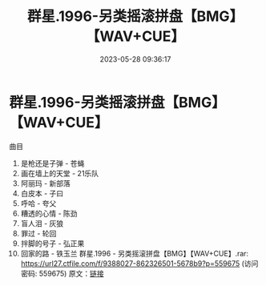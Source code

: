 ﻿---
title: 群星.1996-另类摇滚拼盘【BMG】【WAV+CUE】
date: 2023-05-28 09:36:17
categories: WAV车载音乐、镜像
tags: 华语中文
---
# 群星.1996-另类摇滚拼盘【BMG】【WAV+CUE】

曲目
1. 是枪还是子弹 - 苍蝇
2. 画在墙上的天堂 - 21乐队
3. 阿丽玛 - 新部落
4. 白皮本 - 子曰
5. 呼哈 - 夸父
6. 糟透的心情 - 陈劲
7. 盲人泪 - 灰狼
8. 罪过 - 轮回
9. 拌脚的号子 - 弘正果
10. 回家的路 - 铁玉兰
群星.1996 - 另类摇滚拼盘【BMG】【WAV+CUE】.rar: https://url27.ctfile.com/f/9388027-862326501-5678b9?p=559675
(访问密码: 559675)
原文：[链接](https://blog.sina.com.cn/s/blog_1647c7e760103122n.html)